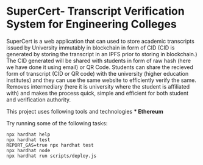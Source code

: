 # SuperCert- Transcript Verification System for Engineering Colleges

SuperCert is a web application that can used to store academic transcripts issued by University immutably in blockchain in form of CID (CID is generated by storing the transcript in an IPFS prior to storing in blockchain.) The CID generated will be shared with students in form of raw hash (here we have done it using email) or QR Code. 
Students can share the recieved form of transcript (CID or QR code) with the university (higher education institutes) and they can use the same website to efficiently verify the same. 
Removes intermediary (here it is university where the student is affiliated with) and makes the process quick, simple and efficient for both student and verification authority.

This project uses following tools and technologies
__* Ethereum__


Try running some of the following tasks:

```shell
npx hardhat help
npx hardhat test
REPORT_GAS=true npx hardhat test
npx hardhat node
npx hardhat run scripts/deploy.js
```
